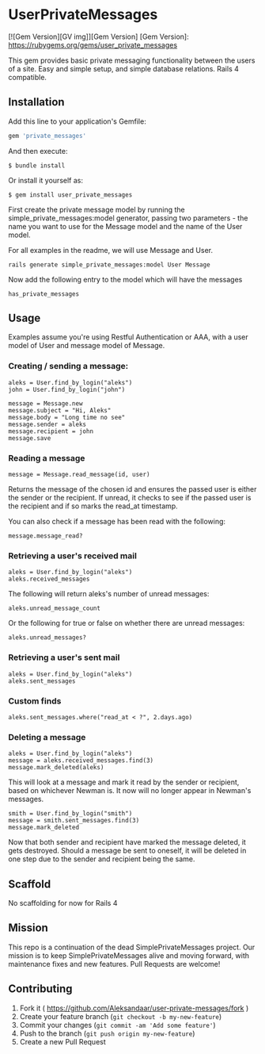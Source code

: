 # UserPrivateMessages

[![Gem Version][GV img]][Gem Version]
[Gem Version]: https://rubygems.org/gems/user_private_messages

This gem provides basic private messaging functionality between the users
of a site. Easy and simple setup, and simple database relations.
Rails 4 compatible.


## Installation

Add this line to your application's Gemfile:

```ruby
gem 'private_messages'
```

And then execute:

    $ bundle install

Or install it yourself as:

    $ gem install user_private_messages

First create the private message model by running the simple_private_messages:model
generator, passing two parameters - the name you want to use for the Message
model and the name of the User model.

For all examples in the readme, we will use Message and User.

    rails generate simple_private_messages:model User Message

Now add the following entry to the model which will have the messages

    has_private_messages

## Usage

Examples assume you're using Restful Authentication or AAA, with a user model
of User and message model of Message.

### Creating / sending a message:

    aleks = User.find_by_login("aleks")
    john = User.find_by_login("john")

    message = Message.new
    message.subject = "Hi, Aleks"
    message.body = "Long time no see"
    message.sender = aleks
    message.recipient = john
    message.save

### Reading a message

    message = Message.read_message(id, user)

Returns the message of the chosen id and ensures the passed user is either the
sender or the recipient. If unread, it checks to see if the passed user is the
recipient and if so marks the read_at timestamp.

You can also check if a message has been read with the following:

    message.message_read?

### Retrieving a user's received mail

    aleks = User.find_by_login("aleks")
    aleks.received_messages

The following will return aleks's number of unread messages:

    aleks.unread_message_count

Or the following for true or false on whether there are unread messages:

    aleks.unread_messages?

### Retrieving a user's sent mail

    aleks = User.find_by_login("aleks")
    aleks.sent_messages

### Custom finds

    aleks.sent_messages.where("read_at < ?", 2.days.ago)

### Deleting a message

    aleks = User.find_by_login("aleks")
    message = aleks.received_messages.find(3)
    message.mark_deleted(aleks)

This will look at a message and mark it read by the sender or recipient,
based on whichever Newman is. It now will no longer appear in Newman's
messages.

    smith = User.find_by_login("smith")
    message = smith.sent_messages.find(3)
    message.mark_deleted

Now that both sender and recipient have marked the message deleted, it
gets destroyed. Should a message be sent to oneself, it will be deleted
in one step due to the sender and recipient being the same.

## Scaffold

No scaffolding for now for Rails 4

## Mission

This repo is a continuation of the dead SimplePrivateMessages project. Our mission is to keep SimplePrivateMessages alive and moving forward, with maintenance fixes and new features. Pull Requests are welcome!

## Contributing

1. Fork it ( https://github.com/Aleksandaar/user-private-messages/fork )
2. Create your feature branch (`git checkout -b my-new-feature`)
3. Commit your changes (`git commit -am 'Add some feature'`)
4. Push to the branch (`git push origin my-new-feature`)
5. Create a new Pull Request

